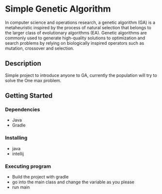 # Simple Genetic Algorithm

In computer science and operations research, a genetic algorithm (GA) is a metaheuristic inspired by the process of natural selection that belongs to the larger class of evolutionary algorithms (EA). Genetic algorithms are commonly used to generate high-quality solutions to optimization and search problems by relying on biologically inspired operators such as mutation, crossover and selection.
## Description

Simple project to introduce anyone to GA, currently the population will try to solve the One max problem.


## Getting Started

### Dependencies

* Java
* Gradle

### Installing

* java
* intellij

### Executing program

* Build the project with gradle
* go into the main class and change the variable as you please
* run main
